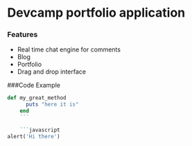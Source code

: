 # Devcamp portfolio application

### Features

- Real time chat engine for comments
- Blog
- Portfolio
- Drag and drop interface

###Code Example

```ruby 
def my_great_method
      puts "here it is"
    end
    ```

    ```javascript
alert('Hi there')
```
